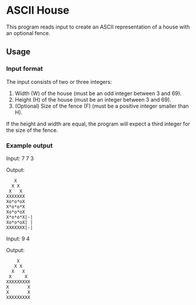# ASCII House

This program reads input to create an ASCII representation of a house with an optional fence.

## Usage

### Input format

The input consists of two or three integers:

1. Width (W) of the house (must be an odd integer between 3 and 69).
2. Height (H) of the house (must be an integer between 3 and 69).
3. (Optional) Size of the fence (F) (must be a positive integer smaller than H).

If the height and width are equal, the program will expect a third integer for the size of the fence.

### Example output

Input:
7 7 3

Output:
```
   X
  X X
 X   X
XXXXXXX
Xo*o*oX
X*o*o*X
Xo*o*oX
X*o*o*X|-|
Xo*o*oX| |
XXXXXXX|-|
```

Input:
9 4

Output:
```
    X
   X X
  X   X
 X     X
XXXXXXXXX
X       X
X       X
XXXXXXXXX
```


